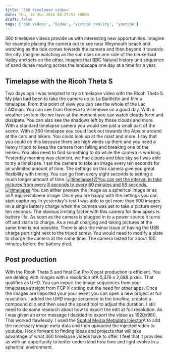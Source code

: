 ```yaml
---
title: '360 timelpase videos'
date: Thu, 16 Jun 2016 08:27:51 +0000
draft: false
tags: ['360 videos', 'Video', 'virtual reality', 'youtube']
---
```


360 timelapse videos provide us with interesting new opportunities. Imagine for example placing the camera out to see near Weymouth beach and watching as the tide comes towards the camera and then beyond it towards the city. Imagine watching as the sun rises on one side of the Leukerbad Valley and sets on the other. Imagine that BBC Natural history unit sequence of sand dunes moving across the landscape one day at a time for a year.

Timelapse with the Ricoh Theta S
--------------------------------

Two days ago I was tempted to try a timelapse video with the Ricoh Theta S. My plan had been to take the camera up to La Barillette and film a timelapse. From this point of view you can see the whole of the Lac LÃ©man. You can see from Geneva to Villeneuve on a good day. With a weather system like we have at the moment you can watch clouds form and dissipate. You can also see the shadows left by those clouds and more. With a standard timelapse camera you would see just a small part of the scene. With a 360 timelapse you could look out towards the Alps or around at the cars and hikers. You could look up at the mast and more. I say that you could do this because there are high winds up there and you need a heavy tripod to keep the camera from falling and breaking one of the lenses. You also need to find something to do while the camera is working. Yesterday morning was clement, we had clouds and blue sky so I was able to try a timelapse. I set the camera to take an image every ten seconds for an unlimited amount of time. The settings on this camera give you great flexibility with timing. You can go from every eight seconds to setting a much longer amount of time. [![timelapse(2)](http://www.main-vision.com/richard/blog/wp-content/uploads/2016/06/timelapse2-576x1024.png)You can set the interval to take pictures from every 8 seconds to every 60 minutes and 59 seconds.](http://www.main-vision.com/richard/blog/wp-content/uploads/2016/06/timelapse2.png) [![timelapse](http://www.main-vision.com/richard/blog/wp-content/uploads/2016/06/timelapse-576x1024.png)](http://www.main-vision.com/richard/blog/wp-content/uploads/2016/06/timelapse.png) You can either preview the image as a spherical image or as anÂ equirectalinear image. Once you are happy with the settings you can start capturing. In yesterday's test I was able to get more than 600 images on a single battery charge when the camera was set to take a picture every ten seconds. The obvious limiting factor with this camera for timelapses is battery life. As soon as the camera is plugged in to a power source it turns off and starts to charge. As a result charging and taking pictures at the same time is not possible. There is also the minor issue of having the USB charge port right next to the tripod screw. You would need to modify a plate to charge the camera at the same time. The camera lasted for about 100 minutes before the battery died.

Post production
---------------

With the Ricoh Theta S and final Cut Pro X post production is efficient. You are dealing with images with a resolution ofÂ 5,376 x 2,688 pixels. That qualifies as UHD. You can import the image sequences from your timelpases straight from FCP X cutting out the need for other apps. Once the images are imported your your event you can open a new project at full resolution. I added the UHD image sequence to the timeline, created a compound clip and then used the speed tool to adjust the duration. I still need to do some research about how to export the edit at full resolution. As I was given an error message I decided to export the video as 1920x960. This worked flawlessly. I used the [Spatial Media Metadata Injector](https://github.com/google/spatial-media/releases)Â to add the necessary image meta data and then uploaded the injected video to youtube. I look forward to finding ideas and projects that will take advantage of what 360 timelapse videos have to offer. I feel that it provides us with an opportunity to better understand how time and light evolve in a spherical environment.